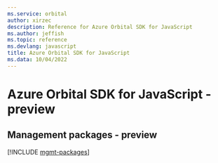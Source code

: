 ```yaml
---
ms.service: orbital
author: xirzec
description: Reference for Azure Orbital SDK for JavaScript
ms.author: jeffish
ms.topic: reference
ms.devlang: javascript
title: Azure Orbital SDK for JavaScript
ms.data: 10/04/2022
---
```

# Azure Orbital SDK for JavaScript - preview

## Management packages - preview
[!INCLUDE [mgmt-packages](orbital-mgmt-index.md)]